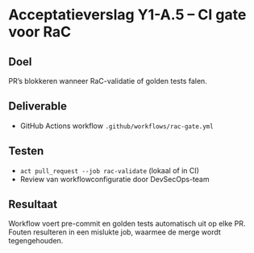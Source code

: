 # Acceptatieverslag Y1-A.5 – CI gate voor RaC

## Doel
PR’s blokkeren wanneer RaC-validatie of golden tests falen.

## Deliverable
- GitHub Actions workflow `.github/workflows/rac-gate.yml`

## Testen
- `act pull_request --job rac-validate` (lokaal of in CI)
- Review van workflowconfiguratie door DevSecOps-team

## Resultaat
Workflow voert pre-commit en golden tests automatisch uit op elke PR. Fouten resulteren in een mislukte job, waarmee de merge wordt tegengehouden.
